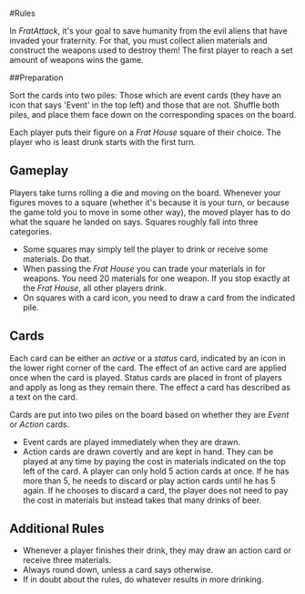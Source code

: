 #Rules

In _FratAttack_, it's your goal to save humanity from the evil aliens that have invaded your fraternity. For that, you must collect alien materials and construct the weapons used to destroy them!
 The first player to reach a set amount of weapons wins the game.

##Preparation

Sort the cards into two piles: Those which are event cards (they have an icon that says 'Event' in the top left) and those that are not.
Shuffle both piles, and place them face down on the corresponding spaces on the board.

Each player puts their figure on a _Frat House_ square of their choice. The player who is least drunk starts with the first turn.

## Gameplay

Players take turns rolling a die and moving on the board. Whenever your figures moves to a square (whether it's because it is your turn, or because the game told you to move in some other way), the moved player has to do what the square he landed on says. Squares roughly fall into three categories.

* Some squares may simply tell the player to drink or receive some materials. Do that.
* When passing the _Frat House_ you can trade your materials in for weapons. You need 20 materials for one weapon. If you stop exactly at the _Frat House_, all other players drink.
* On squares with a card icon, you need to draw a card from the indicated pile.

## Cards
Each card can be either an _active_ or a _status_ card, indicated by an icon in the lower right corner of the card. 
The effect of an active card are applied once when the card is played. Status cards are placed in front of players and apply as long as they remain there.
The effect a card has described as a text on the card.

Cards are put into two piles on the board based on whether they are _Event_ or _Action_ cards. 

* Event cards are played immediately when they are drawn.
* Action cards are drawn covertly and are kept in hand. They can be played at any time by paying the cost in materials indicated on the top left of the card. A player can only hold 5 action cards at once. If he has more than 5, he needs to discard or play action cards until he has 5 again. If he chooses to discard a card, the player does not need to pay the cost in materials but instead takes that many drinks of beer.

## Additional Rules

* Whenever a player finishes their drink, they may draw an action card or receive three materials.
* Always round down, unless a card says otherwise.
* If in doubt about the rules, do whatever results in more drinking.

